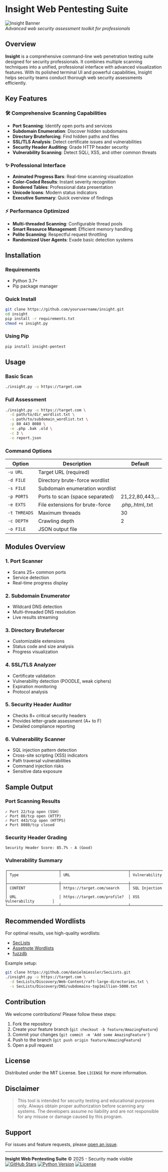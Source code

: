 # Insight Web Pentesting Suite

![Insight Banner](logo.png)  
*Advanced web security assessment toolkit for professionals*

## Overview

**Insight** is a comprehensive command-line web penetration testing suite designed for security professionals. It combines multiple scanning techniques into a unified, professional interface with advanced visualization features. With its polished terminal UI and powerful capabilities, Insight helps security teams conduct thorough web security assessments efficiently.

## Key Features

### 🛠️ Comprehensive Scanning Capabilities
- **Port Scanning**: Identify open ports and services
- **Subdomain Enumeration**: Discover hidden subdomains
- **Directory Bruteforcing**: Find hidden paths and files
- **SSL/TLS Analysis**: Detect certificate issues and vulnerabilities
- **Security Header Auditing**: Grade HTTP header security
- **Vulnerability Scanning**: Detect SQLi, XSS, and other common threats

### ✨ Professional Interface
- **Animated Progress Bars**: Real-time scanning visualization
- **Color-Coded Results**: Instant severity recognition
- **Bordered Tables**: Professional data presentation
- **Unicode Icons**: Modern status indicators
- **Executive Summary**: Quick overview of findings

### ⚡ Performance Optimized
- **Multi-threaded Scanning**: Configurable thread pools
- **Smart Resource Management**: Efficient memory handling
- **Polite Scanning**: Respectful request throttling
- **Randomized User Agents**: Evade basic detection systems

## Installation

### Requirements
- Python 3.7+
- Pip package manager

### Quick Install
```bash
git clone https://github.com/yourusername/insight.git
cd insight
pip install -r requirements.txt
chmod +x insight.py
```

### Using Pip
```bash
pip install insight-pentest
```

## Usage

### Basic Scan
```bash
./insight.py -u https://target.com
```

### Full Assessment
```bash
./insight.py -u https://target.com \
  -d path/to/dir_wordlist.txt \
  -s path/to/subdomain_wordlist.txt \
  -p 80 443 8080 \
  -e .php .bak .old \
  -c 3 \
  -o report.json
```

### Command Options
| Option | Description | Default |
|--------|-------------|---------|
| `-u URL` | Target URL (required) | |
| `-d FILE` | Directory brute-force wordlist | |
| `-s FILE` | Subdomain enumeration wordlist | |
| `-p PORTS` | Ports to scan (space separated) | 21,22,80,443,... |
| `-e EXTS` | File extensions for brute-force | .php,.html,.txt |
| `-t THREADS` | Maximum threads | 30 |
| `-c DEPTH` | Crawling depth | 2 |
| `-o FILE` | JSON output file | |

## Modules Overview

### 1. Port Scanner
- Scans 25+ common ports
- Service detection
- Real-time progress display

### 2. Subdomain Enumerator
- Wildcard DNS detection
- Multi-threaded DNS resolution
- Live results streaming

### 3. Directory Bruteforcer
- Customizable extensions
- Status code and size analysis
- Progress visualization

### 4. SSL/TLS Analyzer
- Certificate validation
- Vulnerability detection (POODLE, weak ciphers)
- Expiration monitoring
- Protocol analysis

### 5. Security Header Auditor
- Checks 8+ critical security headers
- Provides letter-grade assessment (A+ to F)
- Detailed compliance reporting

### 6. Vulnerability Scanner
- SQL injection pattern detection
- Cross-site scripting (XSS) indicators
- Path traversal vulnerabilities
- Command injection risks
- Sensitive data exposure

## Sample Output

### Port Scanning Results
```
✓ Port 22/tcp open (SSH)
✓ Port 80/tcp open (HTTP)
✓ Port 443/tcp open (HTTPS)
✗ Port 8080/tcp closed
```

### Security Header Grading
```
Security Header Score: 85.7% - A (Good)
```

### Vulnerability Summary
```
┌───────────────────────┬──────────────────────────────┬──────────────────────────┐
│ Type                  │ URL                          │ Vulnerability            │
├───────────────────────┼──────────────────────────────┼──────────────────────────┤
│ CONTENT               │ https://target.com/search    │ SQL Injection            │
│ URL                   │ https://target.com/profile?  │ XSS Vulnerability        │
└───────────────────────┴──────────────────────────────┴──────────────────────────┘
```

## Recommended Wordlists

For optimal results, use high-quality wordlists:
- [SecLists](https://github.com/danielmiessler/SecLists)
- [Assetnote Wordlists](https://wordlists.assetnote.io/)
- [fuzzdb](https://github.com/fuzzdb-project/fuzzdb)

Example setup:
```bash
git clone https://github.com/danielmiessler/SecLists.git
./insight.py -u https://target.com \
  -d SecLists/Discovery/Web-Content/raft-large-directories.txt \
  -s SecLists/Discovery/DNS/subdomains-top1million-5000.txt
```

## Contribution

We welcome contributions! Please follow these steps:
1. Fork the repository
2. Create your feature branch (`git checkout -b feature/AmazingFeature`)
3. Commit your changes (`git commit -m 'Add some AmazingFeature'`)
4. Push to the branch (`git push origin feature/AmazingFeature`)
5. Open a pull request

## License

Distributed under the MIT License. See `LICENSE` for more information.

## Disclaimer

> This tool is intended for security testing and educational purposes only. Always obtain proper authorization before scanning any systems. The developers assume no liability and are not responsible for any misuse or damage caused by this program.

## Support

For issues and feature requests, please [open an issue](https://github.com/chalebgwa/insight/issues).

---

**Insight Web Pentesting Suite** © 2025 - Security made visible  
[![GitHub Stars](https://img.shields.io/github/stars/chalebgwa/insight?style=social)](https://github.com/chalebgwa/insight) 
[![Python Version](https://img.shields.io/badge/Python-3.7%2B-blue)](https://python.org) 
[![License](https://img.shields.io/badge/License-MIT-green)](LICENSE)
